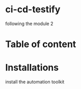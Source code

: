 # ci-cd-testify
following the module 2

# Table of content

# Installations

install the automation toolkit